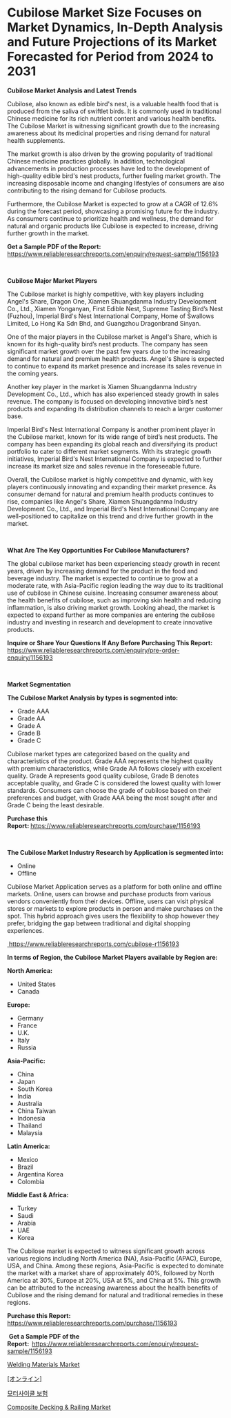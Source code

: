 <p><h1>Cubilose Market Size Focuses on Market Dynamics, In-Depth Analysis and Future Projections of its Market Forecasted for Period from 2024 to 2031</h1></p><p><strong>Cubilose Market Analysis and Latest Trends</strong></p>
<p><p>Cubilose, also known as edible bird's nest, is a valuable health food that is produced from the saliva of swiftlet birds. It is commonly used in traditional Chinese medicine for its rich nutrient content and various health benefits. The Cubilose Market is witnessing significant growth due to the increasing awareness about its medicinal properties and rising demand for natural health supplements.</p><p>The market growth is also driven by the growing popularity of traditional Chinese medicine practices globally. In addition, technological advancements in production processes have led to the development of high-quality edible bird's nest products, further fueling market growth. The increasing disposable income and changing lifestyles of consumers are also contributing to the rising demand for Cubilose products.</p><p>Furthermore, the Cubilose Market is expected to grow at a CAGR of 12.6% during the forecast period, showcasing a promising future for the industry. As consumers continue to prioritize health and wellness, the demand for natural and organic products like Cubilose is expected to increase, driving further growth in the market.</p></p>
<p><strong>Get a Sample PDF of the Report:&nbsp;</strong> <a href="https://www.reliableresearchreports.com/enquiry/request-sample/1156193">https://www.reliableresearchreports.com/enquiry/request-sample/1156193</a></p>
<p>&nbsp;</p>
<p><strong>Cubilose Major Market Players</strong></p>
<p><p>The Cubilose market is highly competitive, with key players including Angel's Share, Dragon One, Xiamen Shuangdanma Industry Development Co., Ltd., Xiamen Yonganyan, First Edible Nest, Supreme Tasting Bird’s Nest (Fuzhou), Imperial Bird's Nest International Company, Home of Swallows Limited, Lo Hong Ka Sdn Bhd, and Guangzhou Dragonbrand Sinyan.</p><p>One of the major players in the Cubilose market is Angel's Share, which is known for its high-quality bird’s nest products. The company has seen significant market growth over the past few years due to the increasing demand for natural and premium health products. Angel's Share is expected to continue to expand its market presence and increase its sales revenue in the coming years.</p><p>Another key player in the market is Xiamen Shuangdanma Industry Development Co., Ltd., which has also experienced steady growth in sales revenue. The company is focused on developing innovative bird’s nest products and expanding its distribution channels to reach a larger customer base.</p><p>Imperial Bird's Nest International Company is another prominent player in the Cubilose market, known for its wide range of bird’s nest products. The company has been expanding its global reach and diversifying its product portfolio to cater to different market segments. With its strategic growth initiatives, Imperial Bird's Nest International Company is expected to further increase its market size and sales revenue in the foreseeable future.</p><p>Overall, the Cubilose market is highly competitive and dynamic, with key players continuously innovating and expanding their market presence. As consumer demand for natural and premium health products continues to rise, companies like Angel's Share, Xiamen Shuangdanma Industry Development Co., Ltd., and Imperial Bird's Nest International Company are well-positioned to capitalize on this trend and drive further growth in the market.</p></p>
<p>&nbsp;</p>
<p><strong>What Are The Key Opportunities For Cubilose Manufacturers?</strong></p>
<p><p>The global cubilose market has been experiencing steady growth in recent years, driven by increasing demand for the product in the food and beverage industry. The market is expected to continue to grow at a moderate rate, with Asia-Pacific region leading the way due to its traditional use of cubilose in Chinese cuisine. Increasing consumer awareness about the health benefits of cubilose, such as improving skin health and reducing inflammation, is also driving market growth. Looking ahead, the market is expected to expand further as more companies are entering the cubilose industry and investing in research and development to create innovative products.</p></p>
<p><strong>Inquire or Share Your Questions If Any Before Purchasing This Report:</strong> <a href="https://www.reliableresearchreports.com/enquiry/pre-order-enquiry/1156193">https://www.reliableresearchreports.com/enquiry/pre-order-enquiry/1156193</a></p>
<p>&nbsp;</p>
<p><strong>Market Segmentation</strong></p>
<p><strong>The Cubilose Market Analysis by types is segmented into:</strong></p>
<p><ul><li>Grade AAA</li><li>Grade AA</li><li>Grade A</li><li>Grade B</li><li>Grade C</li></ul></p>
<p><p>Cubilose market types are categorized based on the quality and characteristics of the product. Grade AAA represents the highest quality with premium characteristics, while Grade AA follows closely with excellent quality. Grade A represents good quality cubilose, Grade B denotes acceptable quality, and Grade C is considered the lowest quality with lower standards. Consumers can choose the grade of cubilose based on their preferences and budget, with Grade AAA being the most sought after and Grade C being the least desirable.</p></p>
<p><strong>Purchase this Report:&nbsp;</strong><a href="https://www.reliableresearchreports.com/purchase/1156193">https://www.reliableresearchreports.com/purchase/1156193</a></p>
<p>&nbsp;</p>
<p><strong>The Cubilose Market Industry Research by Application is segmented into:</strong></p>
<p><ul><li>Online</li><li>Offline</li></ul></p>
<p><p>Cubilose Market Application serves as a platform for both online and offline markets. Online, users can browse and purchase products from various vendors conveniently from their devices. Offline, users can visit physical stores or markets to explore products in person and make purchases on the spot. This hybrid approach gives users the flexibility to shop however they prefer, bridging the gap between traditional and digital shopping experiences.</p></p>
<p><a href="https://www.reliableresearchreports.com/cubilose-r1156193">&nbsp;https://www.reliableresearchreports.com/cubilose-r1156193</a></p>
<p><strong>In terms of Region, the Cubilose Market Players available by Region are:</strong></p>
<p>
    <p> <strong> North America: </strong>
        <ul>
            <li>United States</li>
            <li>Canada</li>
        </ul>
        </p> 
    <p> <strong> Europe: </strong>
        <ul>
            <li>Germany</li>
            <li>France</li>
            <li>U.K.</li>
            <li>Italy</li>
            <li>Russia</li>
        </ul>
        </p> 
    <p> <strong> Asia-Pacific: </strong>
        <ul>
            <li>China</li>
            <li>Japan</li>
            <li>South Korea</li>
            <li>India</li>
            <li>Australia</li>
            <li>China Taiwan</li>
            <li>Indonesia</li>
            <li>Thailand</li>
            <li>Malaysia</li>
        </ul>
        </p> 
    <p> <strong> Latin America: </strong>
        <ul>
            <li>Mexico</li>
            <li>Brazil</li>
            <li>Argentina Korea</li>
            <li>Colombia</li>
        </ul>
        </p> 
    <p> <strong> Middle East & Africa: </strong>
        <ul>
            <li>Turkey</li>
            <li>Saudi</li>
            <li>Arabia</li>
            <li>UAE</li>
            <li>Korea</li>
        </ul>
    </p>
    </p>
<p><p>The Cubilose market is expected to witness significant growth across various regions including North America (NA), Asia-Pacific (APAC), Europe, USA, and China. Among these regions, Asia-Pacific is expected to dominate the market with a market share of approximately 40%, followed by North America at 30%, Europe at 20%, USA at 5%, and China at 5%. This growth can be attributed to the increasing awareness about the health benefits of Cubilose and the rising demand for natural and traditional remedies in these regions.</p></p>
<p><strong>Purchase this Report: </strong><a href="https://www.reliableresearchreports.com/purchase/1156193">https://www.reliableresearchreports.com/purchase/1156193</a></p>
<p>&nbsp;<strong>Get a Sample PDF of the Report:&nbsp;&nbsp;</strong><a href="https://www.reliableresearchreports.com/enquiry/request-sample/1156193">https://www.reliableresearchreports.com/enquiry/request-sample/1156193</a></p>
<p><strong></strong></p>
<p><p><a href="https://www.linkedin.com/pulse/welding-materials-market-research-report-key-successful-business-o48jf?trackingId=Hv96DafeWHciOdFVOSYgoQ%3D%3D">Welding Materials Market</a></p><p><a href="https://github.com/wkuactfdzwizk06/Market-Research-Report-List-1/blob/main/509673318731.md">[オンライン]</a></p><p><a href="https://github.com/akzkkws047661437/Market-Research-Report-List-1/blob/main/882523117459.md">모터사이클 보험</a></p><p><a href="https://www.linkedin.com/pulse/composite-decking-amp-railing-market-comprehensive-report-h6i1f?trackingId=uRItKLIJ6c1ghKh8v%2BuJcw%3D%3D">Composite Decking & Railing Market</a></p></p>
